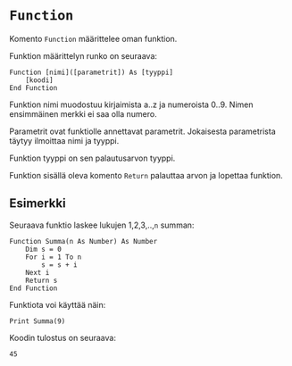 `Function`
==========

Komento `Function` määrittelee oman funktion.

Funktion määrittelyn runko on seuraava:

    Function [nimi]([parametrit]) As [tyyppi]
        [koodi]
    End Function
    
Funktion nimi muodostuu kirjaimista a..z ja numeroista 0..9.
Nimen ensimmäinen merkki ei saa olla numero.

Parametrit ovat funktiolle annettavat parametrit.
Jokaisesta parametrista täytyy ilmoittaa nimi ja tyyppi.

Funktion tyyppi on sen palautusarvon tyyppi.

Funktion sisällä oleva komento `Return` palauttaa
arvon ja lopettaa funktion.

Esimerkki
----------

Seuraava funktio laskee lukujen 1,2,3,..,`n` summan:

    Function Summa(n As Number) As Number
        Dim s = 0
        For i = 1 To n
            s = s + i
        Next i
        Return s
    End Function
    
Funktiota voi käyttää näin:

    Print Summa(9)
    
Koodin tulostus on seuraava:

    45